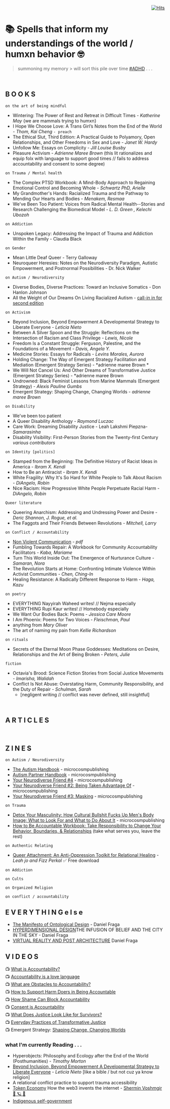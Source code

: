 <div align="right">
  
[![Hits](https://hits.seeyoufarm.com/api/count/incr/badge.svg?url=https%3A%2F%2Fgithub.com%2FUnderground-Railroad%2FmagnificentMammals%2Fblob%2Fmain%2FbrainDump%2Fponderings%2FreadingList.md&count_bg=%23FF00D9&title_bg=%23555555&icon=macys.svg&icon_color=%23FF00D9&title=hits&edge_flat=false)](https://hits.seeyoufarm.com)
  
 </div>

# 📚 Spells that inform my understandings of the world / humxn behavior 🤓
> summoning my memory > will sort this pile over time [#ADHD](https://github.com/Actually-Autistic-Developers/neurodiversity-resources/blob/main/README.md) . . . 

<br>

## B O O K S 
`on the art of being mindful`
+ Wintering: The Power of Rest and Retreat in Difficult Times - *Katherine May* {we are mammals trying to humxn}
+ I Hope We Choose Love: A Trans Girl’s Notes from the End of the World - *Thom, Kai Cheng* `- preach`
+ The Ethical Slut, Third Edition: A Practical Guide to Polyamory, Open Relationships, and Other Freedoms in Sex and Love - *Janet W. Hardy*
+ Unfollow Me: Essays on Complicity - *Jill Louise Busby* 
+ Pleasure Activism - *Adrienne Maree Brown* (this lit rationalizes and equip folx with language to support good times // fails to address accountability and consent to some degree)

`on Trauma / Mental health`
+ The Complex PTSD Workbook: A Mind-Body Approach to Regaining Emotional Control and Becoming Whole - *Schwartz PhD, Arielle*
+ My Grandmother's Hands: Racialized Trauma and the Pathway to Mending Our Hearts and Bodies - *Menakem, Resmaa*
+ We've Been Too Patient: Voices from Radical Mental Health--Stories and Research Challenging the Biomedical Model - *L. D. Green , Kelechi Ubozoh*

`on Addiction`
+ Unspoken Legacy: Addressing the Impact of Trauma and Addiction Within the Family - Claudia Black

`on Gender`
+ Mean Little Deaf Queer - Terry Galloway
+ Neuroqueer Heresies: Notes on the Neurodiversity Paradigm, Autistic Empowerment, and Postnormal Possibilities - Dr. Nick Walker

`on Autism / Neurodiversity`
+ Diverse Bodies, Diverse Practices: Toward an Inclusive Somatics -  Don Hanlon Johnson
+ All the Weight of Our Dreams On Living Racialized Autism - [call-in in for second edition](https://autismandrace.com/all-the-weight-of-our-dreams-anthology/)

`on Activism`
+ Beyond Inclusion, Beyond Empowerment A Developmental Strategy to Liberate Everyone - *Leticia Nieto*
+ Between A Silver Spoon and the Struggle: Reflections on the Intersection of Racism and Class Privilege - *Lewis, Nicole*
+ Freedom Is a Constant Struggle: Ferguson, Palestine, and the Foundations of a Movement - *Davis, Angela Y.*
+ Medicine Stories: Essays for Radicals - *Levins Morales, Aurora*
+ Holding Change: The Way of Emergent Strategy Facilitation and Mediation (Emergent Strategy Series) - *adrienne maree Brown *
+ We Will Not Cancel Us: And Other Dreams of Transformative Justice (Emergent Strategy Series) - *adrienne maree Brown
+ Undrowned: Black Feminist Lessons from Marine Mammals (Emergent Strategy) - *Alexis Pauline Gumbs*
+ Emergent Strategy: Shaping Change, Changing Worlds - *adrienne maree Brown*

`on Disability`
+ We've been too patient 
+ A Queer Disability Anthology - *Raymond Luczac*
+ Care Work: Dreaming Disability Justice - Leah Lakshmi Piepzna- *Samarasinha*
+ Disability Visibility: First-Person Stories from the Twenty-first Century *various contributors*


`on Identity [politics]`
+ Stamped from the Beginning: The Definitive History of Racist Ideas in America - *Ibram X. Kendi*
+ How to Be an Antiracist - *Ibram X. Kendi*
+ White Fragility: Why It's So Hard for White People to Talk About Racism - *DiAngelo, Robin*
+ Nice Racism: How Progressive White People Perpetuate Racial Harm - *DiAngelo, Robin*
 

`Queer literature`
+ Queering Anarchism: Addressing and Undressing Power and Desire - *Deric Shannon, J. Rogue, et al.*
+ The Faggots and Their Friends Between Revolutions - *Mitchell, Larry*

`on Conflict / Accountability`
+ [Non Violent Communication](https://drive.google.com/file/d/1kKfGQYU0DIrTLSGY82kz9RxROWnjW3-r/view) - *pdf*
+ Fumbling Towards Repair: A Workbook for Community Accountability Facilitators - *Kaba, Mariame*
+ Turn This World Inside Out: The Emergence of Nurturance Culture - *Samaran, Nora*
+ The Revolution Starts at Home: Confronting Intimate Violence Within Activist Communities - *Chen, Ching-In*
+ Healing Resistance: A Radically Different Response to Harm - *Haga, Kazu*

`on poetry`
+ EVERYTHING Nayyirah Waheed writes! // Nejma especially
+ EVERYTHING Rupi Kaur writes! // Homebody especially
+ We Want Our Bodies Back: Poems - *Jessica Care Moore*
+ I Am Phoenix: Poems for Two Voices - *Fleischman, Paul*
+ anything from *Mary Oliver*
+ The art of naming my pain from *Kellie Richardson*

`on rituals`
+ Secrets of the Eternal Moon Phase Goddesses: Meditations on Desire, Relationships and the Art of Being Broken - *Peters, Julie*

`fiction`
+ Octavia's Brood: Science Fiction Stories from Social Justice Movements - *Imarisha, Walidah*
+ Conflict Is Not Abuse: Overstating Harm, Community Responsibility, and the Duty of Repair - *Schulman, Sarah* 
  + [negligent writing // conflict was never defined, still insightful]

<br>

## A R T I C L E S 

<br>

## Z I N E S

`on Autism / Neurodiversity`
+ [The Autism Handbook](https://microcosmpublishing.com/catalog/zines/9928) - microcosmpublishing
+ [Autism Partner Handbook](https://microcosmpublishing.com/catalog/zines/10889) - microcosmpublishing
+ [Your Neurodiverse Friend #4](https://microcosmpublishing.com/catalog/zines/10525) - microcosmpublishing
+ [Your Neurodiverse Friend #2: Being Taken Advantage Of](https://microcosmpublishing.com/catalog/zines/10303) - microcosmpublishing
+ [Your Neurodiverse Friend #3: Masking](https://microcosmpublishing.com/catalog/zines/2969) - microcosmpublishing

`on Trauma`
+ [Detox Your Masculinity: How Cultural Bullshit Fucks Up Men's Body Image; What to Look For and What to Do About It](https://microcosmpublishing.com/catalog/zines/10056) - microcosmpublishing
+ [How to Be Accountable Workbook: Take Responsibility to Change Your Behavior, Boundaries, & Relationships](https://microcosmpublishing.com/catalog/books/14443) (take what serves you, leave the rest)


`on Authentic Relating`
+ [Queer Attachment: An Anti-Oppression Toolkit for Relational Healing](https://liberationandmedicine.wordpress.com/2019/12/12/queer-attachment-an-anti-oppression-toolkit-for-relational-healing/) - *Leah jo and Fizz Perkal* ✅ Free download

`on Addiction`

`on Cults`

`on Organized Religion`

`on conflict / accountability`

## E V E R Y T H I N G  e l s e 
+ [The Manifesto of Ontological Design](https://medium.datadriveninvestor.com/the-manifesto-of-ontological-design-7fdb19169107) - Daniel Fraga
+ [HYPERDIMENSIONAL DESIGN](https://bullshit.ist/the-city-in-the-sky-cce8e5871735?source=user_profile---------1-------------------------------)THE INFUSION OF BELIEF AND THE CITY IN THE SKY - Daniel Fraga
+ [VIRTUAL REALITY AND POST ARCHITECTURE](https://bullshit.ist/virtual-reality-and-post-architecture-46cd9be08bf7?source=user_profile---------2-------------------------------) Daniel Fraga

## V I D E O S 
📺 [What is Accountability?](https://www.youtube.com/watch?v=QZuJ55iGI14) <br>
📺 [Accountability is a love language](https://www.youtube.com/watch?v=zVJgy-uGyw4)<br>
📺 [What are Obstacles to Accountability?](https://www.youtube.com/watch?v=tRhoaRlyeq8)<br>
📺 [How to Support Harm Doers in Being Accountable](https://www.youtube.com/watch?v=AhANo6wzBAA)<br>
📺 [How Shame Can Block Accountability](https://www.youtube.com/watch?v=58nAd6gDZKA)<br>
📺 [Consent is Accountability](https://www.youtube.com/watch?v=ibFFQsNGK9Q)<br>
📺 [What Does Justice Look Like for Survivors?](https://www.youtube.com/watch?v=-YiN9ANo85c)<br>
📺 [Everyday Practices of Transformative Justice](https://www.youtube.com/watch?v=F-UE8wwXEtc)<br>
📺 Emergent Strategy: [Shaping Change, Changing Worlds](https://www.youtube.com/watch?v=h-sCy8SzvHY)<br>

### what I'm currently Reading . . .
+ Hyperobjects: Philosophy and Ecology after the End of the World (Posthumanities) - *Timothy Morton*
+ [Beyond Inclusion, Beyond Empowerment A Developmental Strategy to Liberate Everyone](https://beyondinclusionbeyondempowerment.com/) - *Leticia Nieto* [like a bible / but not cuz ya know religion]
+ A relational conflict practice to support trauma accessibility 
+ [Token Economy](https://shermin.net/token-economy-book/) How the web3 invents the internet - [Shermin Voshmgir 🌈 🪐 💫](https://twitter.com/sherminvo)
+ [Indigenous self-government](https://www.ictinc.ca/hubfs/ebooks/eBooks-2021/Indigenous-Self-Government.pdf)
